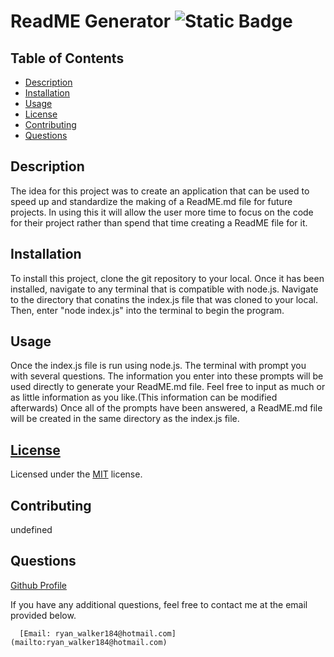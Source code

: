 # ReadME Generator		 ![Static Badge](https://img.shields.io/badge/license-MIT-green?style=plastic&logo=github) 

## Table of Contents 

  * [Description](#description) 
* [Installation](#installation) 
* [Usage](#usage) 
* [License](#license) 
* [Contributing](#contributing) 
* [Questions](#questions) 

## Description 

  The idea for this project was to create an application that can be used to speed up and standardize the making of a ReadME.md file for future projects. In using this it will allow the user more time to focus on the code for their project rather than spend that time creating a ReadME file for it. 

## Installation 

  To install this project, clone the git repository to your local. Once it has been installed, navigate to any terminal that is compatible with node.js. Navigate to the directory that conatins the index.js file that was cloned to your local. Then, enter "node index.js" into the terminal to begin the program. 

## Usage 

  Once the index.js file is run using node.js. The terminal with prompt you with several questions. The information you enter into these prompts will be used directly to generate your ReadME.md file. Feel free to input as much or as little information as you like.(This information can be modified afterwards) Once all of the prompts have been answered, a ReadME.md file will be created in the same directory as the index.js file.

## [License](https://opensource.org/license/MIT/) 

  Licensed under the [MIT](https://opensource.org/license/MIT) license. 

## Contributing 

  undefined 

## Questions 

  [Github Profile](https://github.com/Ryanwalker2/)
      
 If you have any additional questions, feel free to contact me at the email provided below.

      [Email: ryan_walker184@hotmail.com](mailto:ryan_walker184@hotmail.com) 

